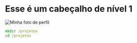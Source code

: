 # Esse é um cabeçalho de nível 1

![Minha foto de perfil](https://avatars.githubusercontent.com/u/118226614?s=400&u=8f004deb1e583e2147f95c6a34352a148fc47e91&v=4)

``` cmd
mkdir /projetos
cd /projetos
```
